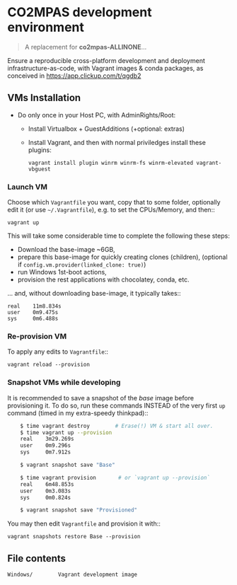 <!-- vi: set sts=4 ts=4 sw=4 : -->
CO2MPAS development environment
===============================

> A replacement for **co2mpas-ALLINONE**...

Ensure a reproducible cross-platform development and deployment infrastructure-as-code,
with Vagrant images & conda packages, as conceived in https://app.clickup.com/t/qgdb2



## VMs Installation

- Do only once in your Host PC, with AdminRights/Root:
  - Install Virtualbox + GuestAdditions (+optional: extras)
  - Install Vagrant, and then with normal priviledges install these plugins:

        vagrant install plugin winrm winrm-fs winrm-elevated vagrant-vbguest


### Launch VM

Choose which `Vagrantfile` you want, copy that to some folder,
optionally edit it (or use `~/.Vagrantfile`), e.g. to set the CPUs/Memory, 
and then::

    vagrant up

This will take some considerable time to complete
the following these steps:

- Download the base-image ~6GB,
- prepare this base-image for quickly creating clones (children),
  (optional if `config.vm.provider(linked_clone: true)`)
- run Windows 1st-boot actions,
- provision the rest applications with chocolatey, conda, etc.

... and, without downloading base-image, it typically takes::

    real    11m8.834s
    user    0m9.475s
    sys     0m6.488s


### Re-provision VM

To apply any edits to `Vagrantfile`::

    vagrant reload --provision

### Snapshot VMs while developing
It is recommended to save a snapshot of the *base* image before
provisioning it.  To do so, run these commands INSTEAD of
the very first `up` command (timed in my extra-speedy thinkpad)::

```bash
    $ time vagrant destroy        # Erase(!) VM & start all over.
    $ time vagrant up --provision
    real    3m29.269s
    user    0m9.296s
    sys     0m7.912s

    $ vagrant snapshot save "Base"

    $ time vagrant provision       # or `vagrant up --provision`
    real    6m48.853s
    user    0m3.083s
    sys     0m0.824s

    $ vagrant snapshot save "Provisioned"
```

You may then edit `Vagrantfile` and provision it with::

    vagrant snapshots restore Base --provision


## File contents

    Windows/        Vagrant development image
